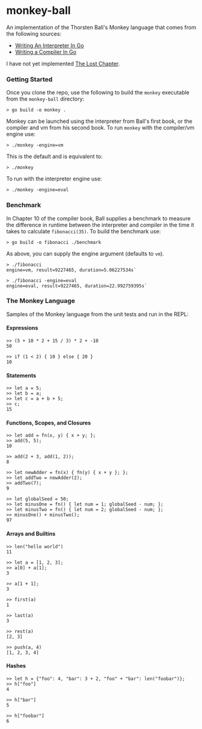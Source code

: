 # monkey-ball

An implementation of the Thorsten Ball's Monkey language that comes from the following sources:
- [Writing An Interpreter In Go](https://interpreterbook.com/) 
- [Writing a Compiler In Go](https://compilerbook.com/)

I have not yet implemented 
[The Lost Chapter](https://interpreterbook.com/lost/).

### Getting Started ###

Once you clone the repo, use the following to build the `monkey` executable from the `monkey-ball` directory:

`> go build -o monkey .`

Monkey can be launched using the interpreter from Ball's first book, or the compiler and vm from his second book.
To run `monkey` with the compiler/vm engine use:

`> ./monkey -engine=vm`

This is the default and is equivalent to:

`> ./monkey`

To run with the interpreter engine use:

`> ./monkey -engine=eval`

### Benchmark ###

In Chapter 10 of the compiler book, Ball supplies a benchmark to measure the difference in runtime between the interpreter and compiler in the time it takes to calculate `fibonacci(35)`.  To build the benchmark use:

`> go build -o fibonacci ./benchmark`

As above, you can supply the engine argument (defaults to `vm`).

```
> ./fibonacci
engine=vm, result=9227465, duration=5.06227534s`
```
```
> ./fibonacci -engine=eval
engine=eval, result=9227465, duration=22.992759395s`
```

### The Monkey Language ###

Samples of the Monkey language from the unit tests and run in the REPL:

#### Expressions ####
```
>> (5 + 10 * 2 + 15 / 3) * 2 + -10
50

>> if (1 < 2) { 10 } else { 20 }
10
```

#### Statements ####
```
>> let a = 5;
>> let b = a;
>> let c = a + b + 5;
>> c;
15
```

#### Functions, Scopes, and Closures ####
```
>> let add = fn(x, y) { x + y; };
>> add(5, 5);
10

>> add(2 + 3, add(1, 2));
8

>> let newAdder = fn(x) { fn(y) { x + y }; };
>> let addTwo = newAdder(2);
>> addTwo(7);
9

>> let globalSeed = 50;
>> let minusOne = fn() { let num = 1; globalSeed - num; };
>> let minusTwo = fn() { let num = 2; globalSeed - num; };
>> minusOne() + minusTwo();
97
```

#### Arrays and Builtins ####
```
>> len("hello world")
11

>> let a = [1, 2, 3];
>> a[0] + a[1];
3

>> a[1 + 1];
3

>> first(a)
1

>> last(a)
3

>> rest(a)
[2, 3]

>> push(a, 4)
[1, 2, 3, 4]
```

#### Hashes ####
```
>> let h = {"foo": 4, "bar": 3 + 2, "foo" + "bar": len("foobar")};
>> h["foo"]
4

>> h["bar"]
5

>> h["foobar"]
6
```
